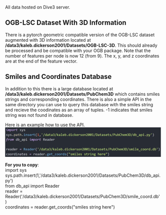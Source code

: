 All data hosted on Dive3 server.

## OGB-LSC Dataset With 3D Information

There is a pytorch geometric compatible version of the OGB-LSC dataset augmented with 3D information located at **/data3/kaleb.dickerson2001/Datasets/OGB-LSC-3D**. This should already be processed and be compatible with your OGB package. Note that the number of features per node is now 12 (from 9). The x, y, and z coordinates are at the end of the feature vector.

## Smiles and Coordinates Database

In addition to this there is a large database located at **/data3/kaleb.dickerson2001/Datasets/PubChem3D** which contains smiles strings and corresponding coordinates. There is also a simple API in the same directory you can use to query this database with the smiles string and recieve the coodinates as an array of tuples. -1 indicates that smiles string was not found in database.

Here is an example how to use the API.
![alt text](images/example_api.png "Title")

**For you to copy**:  
import sys  
sys.path.insert(1,'/data3/kaleb.dickerson2001/Datasets/PubChem3D/db_api.py')  
from db_api import Reader  
reader = Reader('/data3/kaleb.dickerson2001/Datasets/PubChem3D/smile_coord.db')  
coordinates = reader.get_coords("smiles string here")  

